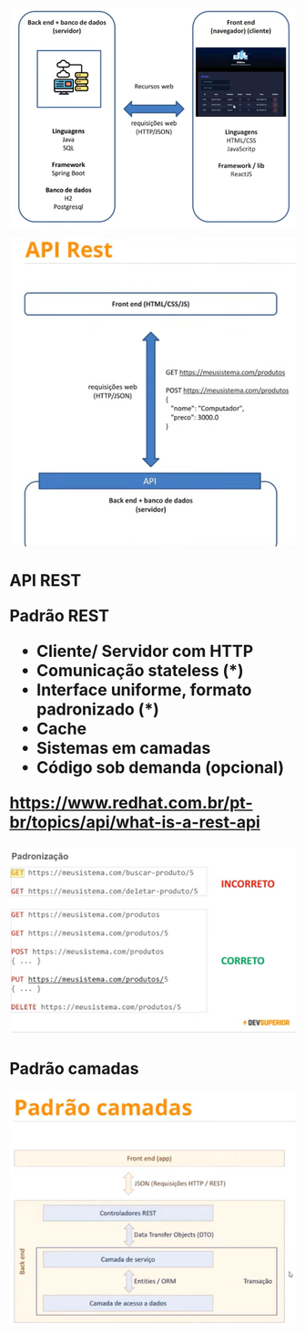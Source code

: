 ![1689033121511](image/doc_intensivao/1689033121511.png)

![1689033391577](image/doc_intensivao/1689033391577.png)


<h1> API REST

Padrão REST

* Cliente/ Servidor com HTTP
* Comunicação stateless (*)
* Interface uniforme, formato padronizado (*)
* Cache
* Sistemas em camadas
* Código sob demanda (opcional)

https://www.redhat.com.br/pt-br/topics/api/what-is-a-rest-api

![1689033786414](image/doc_intensivao/1689033786414.png)

<h1> Padrão camadas

![1689033917137](image/doc_intensivao/1689033917137.png)
